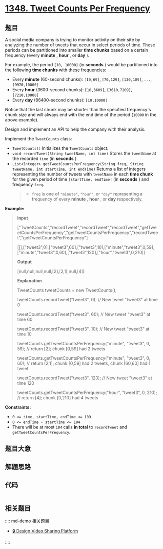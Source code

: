 # [1348. Tweet Counts Per Frequency](https://leetcode.com/problems/tweet-counts-per-frequency/)

## 题目

A social media company is trying to monitor activity on their site by
analyzing the number of tweets that occur in select periods of time. These
periods can be partitioned into smaller **time chunks** based on a certain
frequency (every **minute** , **hour** , or **day** ).

For example, the period `[10, 10000]` (in **seconds** ) would be partitioned
into the following **time chunks** with these frequencies:

- Every **minute** (60-second chunks): `[10,69]`, `[70,129]`, `[130,189]`, `...`, `[9970,10000]`
- Every **hour** (3600-second chunks): `[10,3609]`, `[3610,7209]`, `[7210,10000]`
- Every **day** (86400-second chunks): `[10,10000]`

Notice that the last chunk may be shorter than the specified frequency's chunk
size and will always end with the end time of the period (`10000` in the above
example).

Design and implement an API to help the company with their analysis.

Implement the `TweetCounts` class:

- `TweetCounts()` Initializes the `TweetCounts` object.
- `void recordTweet(String tweetName, int time)` Stores the `tweetName` at the recorded `time` (in **seconds** ).
- `List<Integer> getTweetCountsPerFrequency(String freq, String tweetName, int startTime, int endTime)` Returns a list of integers representing the number of tweets with `tweetName` in each **time chunk** for the given period of time `[startTime, endTime]` (in **seconds** ) and frequency `freq`.
  > - `freq` is one of `"minute"`, `"hour"`, or `"day"` representing a frequency of every **minute** , **hour** , or **day** respectively.

**Example:**

> **Input**
>
> ["TweetCounts","recordTweet","recordTweet","recordTweet","getTweetCountsPerFrequency","getTweetCountsPerFrequency","recordTweet","getTweetCountsPerFrequency"]
>
> [[],["tweet3",0],["tweet3",60],["tweet3",10],["minute","tweet3",0,59],["minute","tweet3",0,60],["tweet3",120],["hour","tweet3",0,210]]
>
> **Output**
>
> [null,null,null,null,[2],[2,1],null,[4]]
>
> **Explanation**
>
> TweetCounts tweetCounts = new TweetCounts();
>
> tweetCounts.recordTweet("tweet3", 0); // New tweet "tweet3" at time 0
>
> tweetCounts.recordTweet("tweet3", 60); // New tweet "tweet3" at time 60
>
> tweetCounts.recordTweet("tweet3", 10); // New tweet "tweet3" at time 10
>
> tweetCounts.getTweetCountsPerFrequency("minute", "tweet3", 0, 59); // return [2]; chunk [0,59] had 2 tweets
>
> tweetCounts.getTweetCountsPerFrequency("minute", "tweet3", 0, 60); // return [2,1]; chunk [0,59] had 2 tweets, chunk [60,60] had 1 tweet
>
> tweetCounts.recordTweet("tweet3", 120); // New tweet "tweet3" at time 120
>
> tweetCounts.getTweetCountsPerFrequency("hour", "tweet3", 0, 210); // return [4]; chunk [0,210] had 4 tweets

**Constraints:**

- `0 <= time, startTime, endTime <= 109`
- `0 <= endTime - startTime <= 104`
- There will be at most `104` calls **in total** to `recordTweet` and `getTweetCountsPerFrequency`.

## 题目大意

## 解题思路

## 代码

```javascript

```

## 相关题目

:::: md-demo 相关题目

- [🔒 Design Video Sharing Platform](https://leetcode.com/problems/design-video-sharing-platform)

::::
